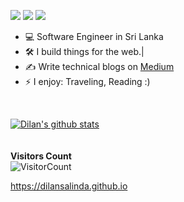 
[<img src="https://img.shields.io/badge/Medium-12100E?style=for-the-badge&logo=medium&logoColor=white" />](https://medium.com/@dilansalinda)
[<img src="https://img.shields.io/badge/linkedin-%230077B5.svg?&style=for-the-badge&logo=linkedin&logoColor=white" />](http://linkedin.com/in/dilan-salinda/)
[<img src="https://img.shields.io/badge/Twitter-1DA1F2?style=for-the-badge&logo=twitter&logoColor=white" />](http://twitter.com/SADilanSalinda)



- :computer: Software Engineer in Sri Lanka
- :hammer_and_wrench: I build things for the web.|
- :writing_hand: Write technical blogs on [Medium](https://medium.com/@dilansalinda)
- ⚡ I enjoy: Traveling, Reading :)

<br>


[![Dilan's github stats](https://github-readme-stats.vercel.app/api?username=dilansalinda&count_private=true&show_icons=true&theme=algolia)](https://dilansalinda.github.io)	
<br>
<br>
**Visitors Count**  
![VisitorCount](https://profile-counter.glitch.me/{dilansalinda}/count.svg)


https://dilansalinda.github.io
